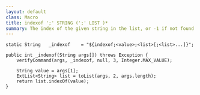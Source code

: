 ```yaml
---
layout: default
class: Macro
title: indexof ';' STRING (';' LIST )*
summary: The index of the given string in the list, or -1 if not found
---
```


	static String	_indexof	= "${indexof;<value>;<list>[;<list>...]}";

	public int _indexof(String args[]) throws Exception {
		verifyCommand(args, _indexof, null, 3, Integer.MAX_VALUE);

		String value = args[1];
		ExtList<String> list = toList(args, 2, args.length);
		return list.indexOf(value);
	}

